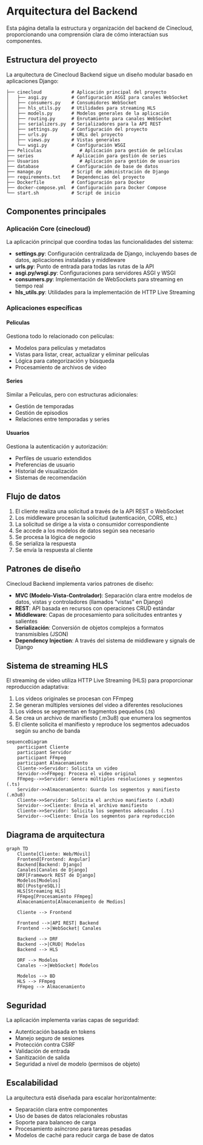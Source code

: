 # Arquitectura del Backend

Esta página detalla la estructura y organización del backend de Cinecloud, proporcionando una comprensión clara de cómo interactúan sus componentes.

## Estructura del proyecto

La arquitectura de Cinecloud Backend sigue un diseño modular basado en aplicaciones Django:

```
├── cinecloud           # Aplicación principal del proyecto
│   ├── asgi.py         # Configuración ASGI para canales WebSocket
│   ├── consumers.py    # Consumidores WebSocket
│   ├── hls_utils.py    # Utilidades para streaming HLS
│   ├── models.py       # Modelos generales de la aplicación
│   ├── routing.py      # Enrutamiento para canales WebSocket
│   ├── serializers.py  # Serializadores para la API REST
│   ├── settings.py     # Configuración del proyecto
│   ├── urls.py         # URLs del proyecto
│   ├── views.py        # Vistas generales
│   └── wsgi.py         # Configuración WSGI
├── Peliculas              # Aplicación para gestión de películas
├── series              # Aplicación para gestión de series
├── Usuarios               # Aplicación para gestión de usuarios
├── database            # Configuración de base de datos
├── manage.py           # Script de administración de Django
├── requirements.txt    # Dependencias del proyecto
├── Dockerfile          # Configuración para Docker
├── docker-compose.yml  # Configuración para Docker Compose
└── start.sh            # Script de inicio
```

## Componentes principales

### Aplicación Core (cinecloud)

La aplicación principal que coordina todas las funcionalidades del sistema:

- **settings.py**: Configuración centralizada de Django, incluyendo bases de datos, aplicaciones instaladas y middleware
- **urls.py**: Punto de entrada para todas las rutas de la API
- **asgi.py/wsgi.py**: Configuraciones para servidores ASGI y WSGI
- **consumers.py**: Implementación de WebSockets para streaming en tiempo real
- **hls_utils.py**: Utilidades para la implementación de HTTP Live Streaming

### Aplicaciones específicas

#### Peliculas

Gestiona todo lo relacionado con películas:

- Modelos para películas y metadatos
- Vistas para listar, crear, actualizar y eliminar películas
- Lógica para categorización y búsqueda
- Procesamiento de archivos de video

#### Series

Similar a Peliculas, pero con estructuras adicionales:

- Gestión de temporadas
- Gestión de episodios
- Relaciones entre temporadas y series

#### Usuarios

Gestiona la autenticación y autorización:

- Perfiles de usuario extendidos
- Preferencias de usuario
- Historial de visualización
- Sistemas de recomendación

## Flujo de datos

1. El cliente realiza una solicitud a través de la API REST o WebSocket
2. Los middleware procesan la solicitud (autenticación, CORS, etc.)
3. La solicitud se dirige a la vista o consumidor correspondiente
4. Se accede a los modelos de datos según sea necesario
5. Se procesa la lógica de negocio
6. Se serializa la respuesta
7. Se envía la respuesta al cliente

## Patrones de diseño

Cinecloud Backend implementa varios patrones de diseño:

- **MVC (Modelo-Vista-Controlador)**: Separación clara entre modelos de datos, vistas y controladores (llamados "vistas" en Django)
- **REST**: API basada en recursos con operaciones CRUD estándar
- **Middleware**: Capas de procesamiento para solicitudes entrantes y salientes
- **Serialización**: Conversión de objetos complejos a formatos transmisibles (JSON)
- **Dependency Injection**: A través del sistema de middleware y signals de Django

## Sistema de streaming HLS

El streaming de video utiliza HTTP Live Streaming (HLS) para proporcionar reproducción adaptativa:

1. Los videos originales se procesan con FFmpeg
2. Se generan múltiples versiones del video a diferentes resoluciones
3. Los videos se segmentan en fragmentos pequeños (.ts)
4. Se crea un archivo de manifiesto (.m3u8) que enumera los segmentos
5. El cliente solicita el manifiesto y reproduce los segmentos adecuados según su ancho de banda

```mermaid
sequenceDiagram
    participant Cliente
    participant Servidor
    participant FFmpeg
    participant Almacenamiento
    Cliente->>Servidor: Solicita un video
    Servidor->>FFmpeg: Procesa el video original
    FFmpeg-->>Servidor: Genera múltiples resoluciones y segmentos (.ts)
    Servidor->>Almacenamiento: Guarda los segmentos y manifiesto (.m3u8)
    Cliente->>Servidor: Solicita el archivo manifiesto (.m3u8)
    Servidor-->>Cliente: Envía el archivo manifiesto
    Cliente->>Servidor: Solicita los segmentos adecuados (.ts)
    Servidor-->>Cliente: Envía los segmentos para reproducción
```

## Diagrama de arquitectura

```mermaid
graph TD
    Cliente[Cliente: Web/Móvil]
    Frontend[Frontend: Angular]
    Backend[Backend: Django]
    Canales[Canales de Django]
    DRF[Framework REST de Django]
    Modelos[Modelos]
    BD[(PostgreSQL)]
    HLS[Streaming HLS]
    FFmpeg[Procesamiento FFmpeg]
    Almacenamiento[Almacenamiento de Medios]

    Cliente --> Frontend

    Frontend -->|API REST| Backend
    Frontend -->|WebSocket| Canales

    Backend --> DRF
    Backend -->|CRUD| Modelos
    Backend --> HLS

    DRF --> Modelos
    Canales -->|WebSocket| Modelos

    Modelos --> BD
    HLS --> FFmpeg
    FFmpeg --> Almacenamiento
```

## Seguridad

La aplicación implementa varias capas de seguridad:

- Autenticación basada en tokens
- Manejo seguro de sesiones
- Protección contra CSRF
- Validación de entrada
- Sanitización de salida
- Seguridad a nivel de modelo (permisos de objeto)

## Escalabilidad

La arquitectura está diseñada para escalar horizontalmente:

- Separación clara entre componentes
- Uso de bases de datos relacionales robustas
- Soporte para balanceo de carga
- Procesamiento asíncrono para tareas pesadas
- Modelos de caché para reducir carga de base de datos

